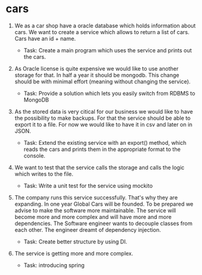 # cars
1. We as a car shop have a oracle database which holds information about cars. We want to create a service which allows to return a list of cars. Cars have an id + name.
    * Task: Create a main program which uses the service and prints out the cars.

2. As Oracle license is quite expensive we would like to use another storage for that. In half a year it should be mongodb. This change should be with minimal effort (meaning without changing the service). 
    * Task: Provide a solution which lets you easily switch from RDBMS to MongoDB

3. As the stored data is very citical for our business we would like to have the possibility to make backups. For that the service should be able to export it to a file. For now we would like to have it in csv and later on in JSON.
    * Task: Extend the existing service with an export() method, which reads the cars and prints them in the appropriate format to the console. 

4. We want to test that the service calls the storage and calls the logic which writes to the file.
    * Task: Write a unit test for the service using mockito

5. The company runs this service successfully. That's why they are expanding. In one year Global Cars will be founded. To be prepared we advise to make the software more maintainable. The service will become more and more complex and will have more and more dependencies. The Software engineer wants to decouple classes from each other. The engineer dreamt of dependency injection.
    * Task: Create better structure by using DI.

6. The service is getting more and more complex.
    * Task: introducing spring

